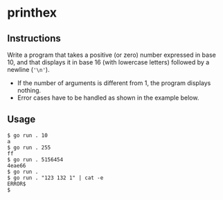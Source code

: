 # printhex
## Instructions

Write a program that takes a positive (or zero) number expressed in base 10, and that displays it in base 16 (with lowercase letters) followed by a newline (`'\n'`).

   - If the number of arguments is different from 1, the program displays nothing.
   - Error cases have to be handled as shown in the example below.

## Usage

```
$ go run . 10
a
$ go run . 255
ff
$ go run . 5156454
4eae66
$ go run .
$ go run . "123 132 1" | cat -e
ERROR$
$
```